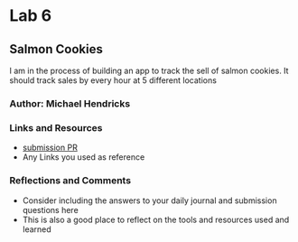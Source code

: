 # Lab 6

## Salmon Cookies
I am in the process of building an app to track the sell of salmon cookies. It should track sales by every hour at 5 different locations

### Author: Michael Hendricks

### Links and Resources
* [submission PR](http://xyz.com)
* Any Links you used as reference

### Reflections and Comments
* Consider including the answers to your daily journal and submission questions here
* This is also a good place to reflect on the tools and resources used and learned